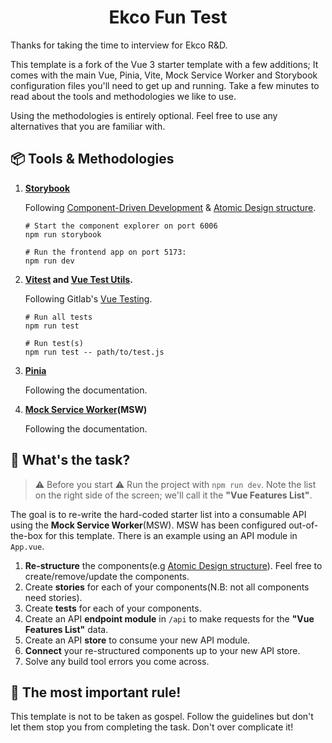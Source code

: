 <h1 align="center">Ekco Fun Test</h1>

Thanks for taking the time to interview for Ekco R&D.

This template is a fork of the Vue 3 starter template with a few additions; It comes with the main Vue, Pinia, Vite, Mock Service Worker and Storybook configuration files you'll need to get up and running. Take a few minutes to read about the tools and methodologies we like to use.

Using the methodologies is entirely optional. Feel free to use any alternatives that you are familiar with.

## 📦 Tools & Methodologies

1.  **[Storybook](https://storybook.js.org/docs/get-started/install)**

    Following [Component-Driven Development](https://www.componentdriven.org/) & [Atomic Design structure](https://atomicdesign.bradfrost.com/chapter-2/#the-atomic-design-methodology).

    ```shell
    # Start the component explorer on port 6006
    npm run storybook

    # Run the frontend app on port 5173:
    npm run dev
    ```

2.  **[Vitest](https://vitest.dev/guide/) and [Vue Test Utils](https://test-utils.vuejs.org/guide/).**

    Following Gitlab's [Vue Testing](https://docs.gitlab.com/ee/development/fe_guide/style/vue.html#vue-testing).

    ```shell
    # Run all tests
    npm run test

    # Run test(s)
    npm run test -- path/to/test.js
    ```

3.  **[Pinia](https://pinia.vuejs.org/core-concepts/)**

    Following the documentation.

4.  **[Mock Service Worker](https://pinia.vuejs.org/core-concepts/)(MSW)**

    Following the documentation.

## 🔎 What's the task?

> ⚠️ Before you start ⚠️
> Run the project with `npm run dev`.
> Note the list on the right side of the screen; we'll call it the **"Vue Features List"**.

The goal is to re-write the hard-coded starter list into a consumable API using the **Mock Service Worker**(MSW). MSW has been configured out-of-the-box for this template. There is an example using an API module in `App.vue`.

1. **Re-structure** the components(e.g [Atomic Design structure](https://atomicdesign.bradfrost.com/chapter-2/#the-atomic-design-methodology)). Feel free to create/remove/update the components.
2. Create **stories** for each of your components(N.B: not all components need stories).
3. Create **tests** for each of your components.
4. Create an API **endpoint module** in `/api` to make requests for the **"Vue Features List"** data.
5. Create an API **store** to consume your new API module.
6. **Connect** your re-structured components up to your new API store.
7. Solve any build tool errors you come across.

## 😤 The most important rule!

This template is not to be taken as gospel. Follow the guidelines but don't let them stop you from completing the task. Don't over complicate it!
